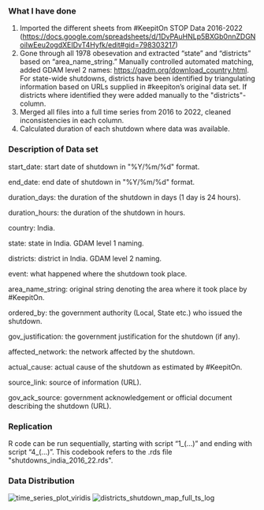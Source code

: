 ### What I have done 

1) Imported the different sheets from #KeepitOn STOP Data 2016-2022 (https://docs.google.com/spreadsheets/d/1DvPAuHNLp5BXGb0nnZDGNoiIwEeu2ogdXEIDvT4Hyfk/edit#gid=798303217)
2) Gone through all 1978 obesevation and extracted “state” and “districts” based on “area_name_string.” Manually controlled automated matching, added GDAM level 2 names: https://gadm.org/download_country.html. For state-wide shutdowns, districts have been identified by triangulating information based on URLs supplied in #keepiton’s original data set. If districts where identified they were added manually to the "districts"-column.
3) Merged all files into a full time series from 2016 to 2022, cleaned inconsistencies in each column. 
4) Calculated duration of each shutdown where data was available. 

### Description of Data set

start_date: start date of shutdown in "%Y/%m/%d" format.

end_date: end date of shutdown in "%Y/%m/%d" format.

duration_days: the duration of the shutdown in days (1 day is 24 hours).

duration_hours: the duration of the shutdown in hours.

country: India.

state: state in India. GDAM level 1 naming. 

districts: district in India. GDAM level 2 naming. 

event: what happened where the shutdown took place. 

area_name_string: original string denoting the area where it took place by #KeepitOn. 

ordered_by: the government authority (Local, State etc.) who issued the shutdown. 

gov_justification: the government justification for the shutdown (if any). 

affected_network: the network affected by the shutdown.

actual_cause: actual cause of the shutdown as estimated by #KeepitOn. 

source_link: source of information (URL).

gov_ack_source: government acknowledgement or official document describing the shutdown (URL).

### Replication 
R code can be run sequentially, starting with script “1_(...)” and ending with script “4_(...)”. This codebook refers to the .rds file "shutdowns_india_2016_22.rds".

### Data Distribution 
![time_series_plot_viridis](https://user-images.githubusercontent.com/17031112/235295299-7f500040-b85c-40c8-b2aa-efb03c8ab5ae.jpg)
![districts_shutdown_map_full_ts_log](https://user-images.githubusercontent.com/17031112/235295295-ce850a40-0f31-43c7-b03a-86b8ff507eab.jpg)

